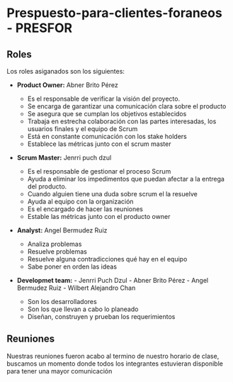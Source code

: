 # Prespuesto-para-clientes-foraneos - PRESFOR 
## Roles

Los roles asiganados son los siguientes:

- **Product Owner:** Abner Brito Pérez 
  -  Es el responsable de verificar la visión del proyecto.
  -  Se encarga de garantizar una comunicación clara sobre el producto
  -  Se asegura que se cumplan los objetivos establecidos 
  -  Trabaja en estrecha colaboración con las partes interesadas, los usuarios finales y el equipo de Scrum
  -  Está en constante comunicación con los stake holders
  -  Establece las métricas junto con el scrum master

- **Scrum Master:** Jenrri puch dzul
  - Es el responsable de gestionar el proceso Scrum 
  - Ayuda a eliminar los impedimentos que puedan afectar a la entrega del producto.
  - Cuando alguien tiene una duda sobre scrum el la resuelve 
  - Ayuda al equipo con la organización
  - Es el encargado de hacer las reuniones
  - Estable las métricas junto con el producto owner

- **Analyst:** Angel Bermudez Ruiz
    - Analiza problemas
    - Resuelve problemas
    - Resuelve alguna contradicciones qué hay en el equipo
    - Sabe poner en orden las ideas
      
- **Developmet team:** - Jenrri Puch Dzul - Abner Brito Pérez  - Angel Bermudez Ruiz - Wilbert Alejandro Chan 
    - Son los desarrolladores 
    - Son los que llevan a cabo lo planeado 
    - Diseñan, construyen y prueban los requerimientos

## Reuniones
Nuestras reuniones fueron acabo al termino de nuestro horario de clase, buscamos un momento donde todos los integrantes estuvieran disponible para tener una mayor comunicación 
